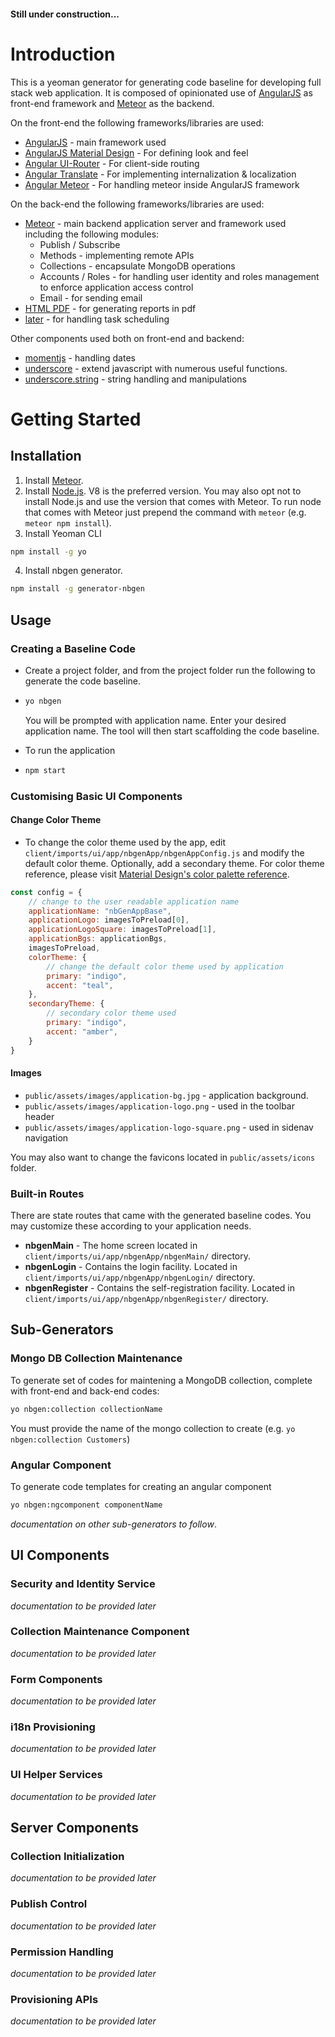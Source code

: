 #### Still under construction...
# Introduction
This is a yeoman generator for generating code baseline for developing full stack web application. It is composed of opinionated use of [AngularJS][angularjs] as front-end framework and [Meteor][meteor] as the backend.

On the front-end the following frameworks/libraries are used:
* [AngularJS][angularjs] - main framework used
* [AngularJS Material Design](material.angularjs.org) - For defining look and feel
* [Angular UI-Router](https://ui-router.github.io/ng1/) - For client-side routing
* [Angular Translate](https://angular-translate.github.io/) - For implementing internalization & localization
* [Angular Meteor](https://angular-meteor.com/) - For handling meteor inside AngularJS framework

On the back-end the following frameworks/libraries are used:
* [Meteor][meteor] - main backend application server and framework used including the following modules:
    * Publish / Subscribe
    * Methods - implementing remote APIs
    * Collections - encapsulate MongoDB operations
    * Accounts / Roles - for handling user identity and roles management to enforce application access control
    * Email - for sending email
* [HTML PDF](https://github.com/marcbachmann/node-html-pdf) - for generating reports in pdf
* [later](https://bunkat.github.io/later/) - for handling task scheduling

Other components used both on front-end and backend:
* [momentjs](https://momentjs.com/) - handling dates
* [underscore](https://underscorejs.org/) - extend javascript with numerous useful functions.
* [underscore.string](https://github.com/epeli/underscore.string) - string handling and manipulations

# Getting Started

## Installation

1. Install [Meteor](https://www.meteor.com/install).
2. Install [Node.js](nodejs.org). V8 is the preferred version. You may also opt not to install Node.js and use the version that comes with Meteor. To run node that comes with Meteor just prepend the command with `meteor` (e.g. `meteor npm install`).
3. Install Yeoman CLI  
```sh
npm install -g yo
```
4. Install nbgen generator.

```sh
npm install -g generator-nbgen
```
## Usage

### Creating a Baseline Code

- Create a project folder, and from the project folder run the following to generate the code baseline.

- ```sh
  yo nbgen
  ```

  You will be prompted with application name. Enter your desired application name. The tool will then start scaffolding the code baseline.

- To run the application

- ```sh
  npm start
  ```

### Customising Basic UI Components

#### Change Color Theme
* To change the color theme used by the app, edit `client/imports/ui/app/nbgenApp/nbgenAppConfig.js` and modify the default color theme. Optionally, add a secondary theme. For color theme reference, please visit [Material Design's color palette reference](https://material.io/archive/guidelines/style/color.html#color-color-palette).
```javascript
const config = {
    // change to the user readable application name
    applicationName: "nbGenAppBase",
    applicationLogo: imagesToPreload[0],
    applicationLogoSquare: imagesToPreload[1],
    applicationBgs: applicationBgs,
    imagesToPreload,
    colorTheme: {
        // change the default color theme used by application
        primary: "indigo",
        accent: "teal",
    },
    secondaryTheme: {
        // secondary color theme used
        primary: "indigo",
        accent: "amber",
    }
}
```
#### Images
* `public/assets/images/application-bg.jpg` - application background.
* `public/assets/images/application-logo.png` - used in the toolbar header
* `public/assets/images/application-logo-square.png` - used in sidenav navigation

You may also want to change the favicons located in `public/assets/icons` folder.

### Built-in Routes

There are state routes that came with the generated baseline codes. You may customize these according to your application needs.

* **nbgenMain** - The home screen located in `client/imports/ui/app/nbgenApp/nbgenMain/` directory.
* **nbgenLogin** - Contains the login facility. Located in `client/imports/ui/app/nbgenApp/nbgenLogin/` directory.
* **nbgenRegister** - Contains the self-registration facility. Located in `client/imports/ui/app/nbgenApp/nbgenRegister/` directory.

## Sub-Generators

### Mongo DB Collection Maintenance

To generate set of codes for maintening a MongoDB collection, complete with front-end and back-end codes:

```sh
yo nbgen:collection collectionName
```

You must provide the name of the mongo collection to create (e.g. `yo nbgen:collection Customers`)

### Angular Component

To generate code templates for creating an angular component

```sh
yo nbgen:ngcomponent componentName
```

*documentation on other sub-generators to follow*.

## UI Components

### Security and Identity Service

*documentation to be provided later*

### Collection Maintenance Component

*documentation to be provided later*

### Form Components

*documentation to be provided later*

### i18n Provisioning

*documentation to be provided later*

### UI Helper Services

*documentation to be provided later*

## Server Components

### Collection Initialization

*documentation to be provided later*

### Publish Control

*documentation to be provided later*

### Permission Handling

*documentation to be provided later*

### Provisioning APIs

*documentation to be provided later*


[angularjs]: https://angular.js.org
[meteor]: https://www.meteor.com

